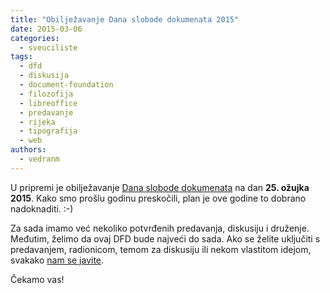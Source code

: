 ```yaml
---
title: "Obilježavanje Dana slobode dokumenata 2015"
date: 2015-03-06
categories: 
  - sveuciliste
tags: 
  - dfd
  - diskusija
  - document-foundation
  - filozofija
  - libreoffice
  - predavanje
  - rijeka
  - tipografija
  - web
authors: 
  - vedranm
---
```


U pripremi je obilježavanje [Dana slobode dokumenata](https://documentfreedom.org/) na dan **25\. ožujka 2015**. Kako smo prošlu godinu preskočili, plan je ove godine to dobrano nadoknaditi. :-)

Za sada imamo već nekoliko potvrđenih predavanja, diskusiju i druženje. Međutim, želimo da ovaj DFD bude najveći do sada. Ako se želite uključiti s predavanjem, radionicom, temom za diskusiju ili nekom vlastitom idejom, svakako [nam se javite](../podruznica.md#komunikacijski-kanali-podruznice).

Čekamo vas!
